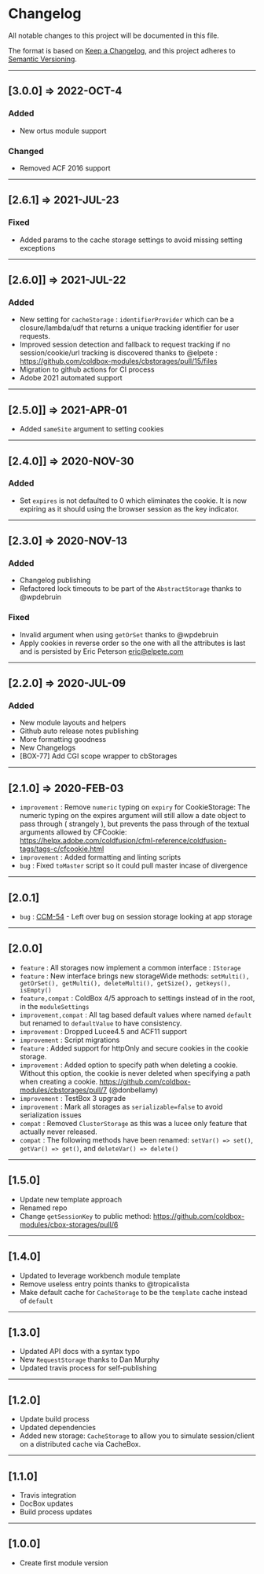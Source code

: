 # Changelog

All notable changes to this project will be documented in this file.

The format is based on [Keep a Changelog](https://keepachangelog.com/en/1.0.0/),
and this project adheres to [Semantic Versioning](https://semver.org/spec/v2.0.0.html).

----

## [3.0.0] => 2022-OCT-4

### Added

* New ortus module support

### Changed

* Removed ACF 2016 support

----

## [2.6.1] => 2021-JUL-23

### Fixed

* Added params to the cache storage settings to avoid missing setting exceptions

----

## [2.6.0]] => 2021-JUL-22

### Added

* New setting for `cacheStorage` : `identifierProvider` which can be a closure/lambda/udf that returns a unique tracking identifier for user requests.
* Improved session detection and fallback to request tracking if no session/cookie/url tracking is discovered thanks to @elpete : https://github.com/coldbox-modules/cbstorages/pull/15/files
* Migration to github actions for CI process
* Adobe 2021 automated support

----

## [2.5.0]] => 2021-APR-01

* Added `sameSite` argument to setting cookies

----

## [2.4.0]] => 2020-NOV-30

### Added

* Set `expires` is not defaulted to 0 which eliminates the cookie. It is now expiring as it should using the browser session as the key indicator.
----

## [2.3.0] => 2020-NOV-13

### Added

* Changelog publishing
* Refactored lock timeouts to be part of the `AbstractStorage` thanks to @wpdebruin

### Fixed

* Invalid argument when using `getOrSet` thanks to @wpdebruin
* Apply cookies in reverse order so the one with all the attributes is last and is persisted by Eric Peterson <eric@elpete.com>

----

## [2.2.0] => 2020-JUL-09

### Added

* New module layouts and helpers
* Github auto release notes publishing
* More formatting goodness
* New Changelogs
* [BOX-77] Add CGI scope wrapper to cbStorages

----

## [2.1.0] => 2020-FEB-03

* `improvement` : Remove `numeric` typing on `expiry` for CookieStorage: The numeric typing on the expires argument will still allow a date object to pass through ( strangely ), but prevents the pass through of the textual arguments allowed by CFCookie: https://helpx.adobe.com/coldfusion/cfml-reference/coldfusion-tags/tags-c/cfcookie.html
* `improvement` : Added formatting and linting scripts
* `bug` : Fixed `toMaster` script so it could pull master incase of divergence

----

## [2.0.1]

* `bug` : [CCM-54](https://ortussolutions.atlassian.net/browse/CCM-54) - Left over bug on session storage looking at app storage

----

## [2.0.0]

* `feature` : All storages now implement a common interface : `IStorage`
* `feature` : New interface brings new storageWide methods: `setMulti(), getOrSet(), getMulti(), deleteMulti(), getSize(), getkeys(), isEmpty()`
* `feature,compat` : ColdBox 4/5 approach to settings instead of in the root, in the `moduleSettings`
* `improvement,compat` : All tag based default values where named `default` but renamed to `defaultValue` to have consistency.
* `improvement` : Dropped Lucee4.5 and ACF11 support
* `improvement` : Script migrations
* `feature` : Added support for httpOnly and secure cookies in the cookie storage.
* `improvement` : Added option to specify path when deleting a cookie. Without this option, the cookie is never deleted when specifying a path when creating a cookie. https://github.com/coldbox-modules/cbstorages/pull/7 (@donbellamy)
* `improvement` : TestBox 3 upgrade
* `improvement` : Mark all storages as `serializable=false` to avoid serialization issues
* `compat` : Removed `ClusterStorage` as this was a lucee only feature that actually never released.
* `compat` : The following methods have been renamed: `setVar() => set()`, `getVar() => get()`, and `deleteVar() => delete()`

----

## [1.5.0]

* Update new template approach
* Renamed repo
* Change `getSessionKey` to public method: https://github.com/coldbox-modules/cbox-storages/pull/6

----

## [1.4.0]

* Updated to leverage workbench module template
* Remove useless entry points thanks to @tropicalista
* Make default cache for `CacheStorage` to be the `template` cache instead of `default`

----

## [1.3.0]

* Updated API docs with a syntax typo
* New `RequestStorage` thanks to Dan Murphy
* Updated travis process for self-publishing

----

## [1.2.0]

* Update build process
* Updated dependencies
* Added new storage: `CacheStorage` to allow you to simulate session/client on a distributed cache via CacheBox.

----

## [1.1.0]

* Travis integration
* DocBox updates
* Build process updates

----

## [1.0.0]

* Create first module version

